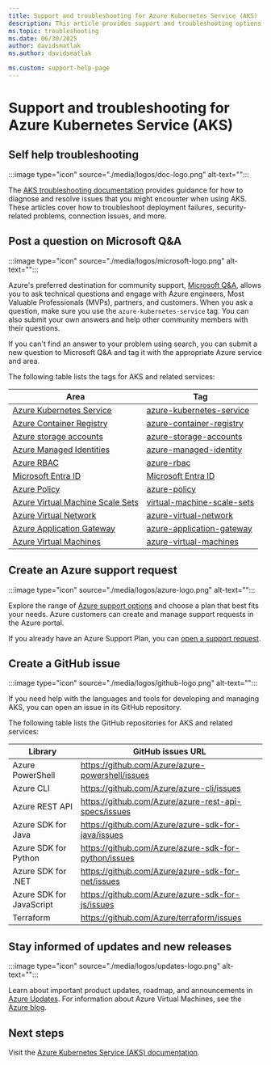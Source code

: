 ```yaml
---
title: Support and troubleshooting for Azure Kubernetes Service (AKS)
description: This article provides support and troubleshooting options for Azure Kubernetes Service (AKS).
ms.topic: troubleshooting
ms.date: 06/30/2025
author: davidsmatlak
ms.author: davidsmatlak

ms.custom: support-help-page
---
```


# Support and troubleshooting for Azure Kubernetes Service (AKS)

## Self help troubleshooting

:::image type="icon" source="./media/logos/doc-logo.png" alt-text="":::

The [AKS troubleshooting documentation](/troubleshoot/azure/azure-kubernetes/welcome-azure-kubernetes) provides guidance for how to diagnose and resolve issues that you might encounter when using AKS. These articles cover how to troubleshoot deployment failures, security-related problems, connection issues, and more.

## Post a question on Microsoft Q&A

:::image type="icon" source="./media/logos/microsoft-logo.png" alt-text="":::

Azure's preferred destination for community support, [Microsoft Q&A](/answers/products/azure), allows you to ask technical questions and engage with Azure engineers, Most Valuable Professionals (MVPs), partners, and customers. When you ask a question, make sure you use the `azure-kubernetes-service` tag. You can also submit your own answers and help other community members with their questions.

If you can't find an answer to your problem using search, you can submit a new question to Microsoft Q&A and tag it with the appropriate Azure service and area.

The following table lists the tags for AKS and related services:

| Area | Tag |
|-------|----------------------|
| [Azure Kubernetes Service](intro-kubernetes.md) | [azure-kubernetes-service](/answers/topics/azure-kubernetes-service.html)|
| [Azure Container Registry](/azure/container-registry/container-registry-intro) | [azure-container-registry](/answers/topics/azure-container-registry.html)|
| [Azure storage accounts](/azure/storage/common/storage-account-overview) | [azure-storage-accounts](/answers/topics/azure-storage-accounts.html)|
| [Azure Managed Identities](/azure/active-directory/managed-identities-azure-resources/overview) | [azure-managed-identity](/answers/tags/814/microsoft-security-identity-manager) |
| [Azure RBAC](/azure/role-based-access-control/overview) | [azure-rbac](/answers/topics/azure-rbac.html)|
| [Microsoft Entra ID](/azure/active-directory/fundamentals/active-directory-whatis) | [Microsoft Entra ID](/answers/tags/455/microsoft-security-entra-entra-id)|
| [Azure Policy](/azure/governance/policy/overview) | [azure-policy](/answers/topics/azure-policy.html)|
| [Azure Virtual Machine Scale Sets](/azure/virtual-machine-scale-sets/overview) | [virtual-machine-scale-sets](/answers/topics/123/azure-virtual-machines-scale-set.html)|
| [Azure Virtual Network](/azure/virtual-network/network-overview) | [azure-virtual-network](/answers/topics/azure-virtual-network.html)|
| [Azure Application Gateway](/azure/application-gateway/overview) | [azure-application-gateway](/answers/topics/azure-application-gateway.html)|
| [Azure Virtual Machines](/azure/virtual-machines/linux/overview) | [azure-virtual-machines](/answers/topics/azure-virtual-machines.html) |

## Create an Azure support request

:::image type="icon" source="./media/logos/azure-logo.png" alt-text="":::

Explore the range of [Azure support options](https://azure.microsoft.com/support/plans) and choose a plan that best fits your needs. Azure customers can create and manage support requests in the Azure portal.

If you already have an Azure Support Plan, you can [open a support request](https://portal.azure.com/#blade/Microsoft_Azure_Support/HelpAndSupportBlade/newsupportrequest).

## Create a GitHub issue

:::image type="icon" source="./media/logos/github-logo.png" alt-text="":::

If you need help with the languages and tools for developing and managing AKS, you can open an issue in its GitHub repository.

The following table lists the GitHub repositories for AKS and related services:

| Library | GitHub issues URL|
| --- | --- |
| Azure PowerShell | https://github.com/Azure/azure-powershell/issues |
| Azure CLI | https://github.com/Azure/azure-cli/issues |
| Azure REST API | https://github.com/Azure/azure-rest-api-specs/issues |
| Azure SDK for Java | https://github.com/Azure/azure-sdk-for-java/issues |
| Azure SDK for Python | https://github.com/Azure/azure-sdk-for-python/issues |
| Azure SDK for .NET | https://github.com/Azure/azure-sdk-for-net/issues |
| Azure SDK for JavaScript | https://github.com/Azure/azure-sdk-for-js/issues |
| Terraform | https://github.com/Azure/terraform/issues |

## Stay informed of updates and new releases

:::image type="icon" source="./media/logos/updates-logo.png" alt-text="":::

Learn about important product updates, roadmap, and announcements in [Azure Updates](https://azure.microsoft.com/updates/?searchterms=compute). For information about Azure Virtual Machines, see the [Azure blog](https://azure.microsoft.com/blog/product/virtual-machines/).

## Next steps

Visit the [Azure Kubernetes Service (AKS) documentation](./index.yml).
